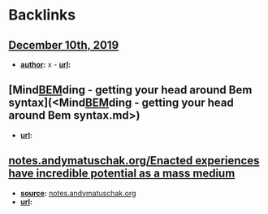 
# Backlinks
## [December 10th, 2019](<December 10th, 2019.md>)
- **[author](<author.md>):** x
            - **[url](<url.md>):**

## [Mind[BEM](<BEM.md>)ding - getting your head around Bem syntax](<Mind[BEM](<BEM.md>)ding - getting your head around Bem syntax.md>)
- **[url](<url.md>):**

## [notes.andymatuschak.org/Enacted experiences have incredible potential as a mass medium](<notes.andymatuschak.org/Enacted experiences have incredible potential as a mass medium.md>)
- **[source](<source.md>):** [notes.andymatuschak.org](<notes.andymatuschak.org.md>)
- **[url](<url.md>):**


